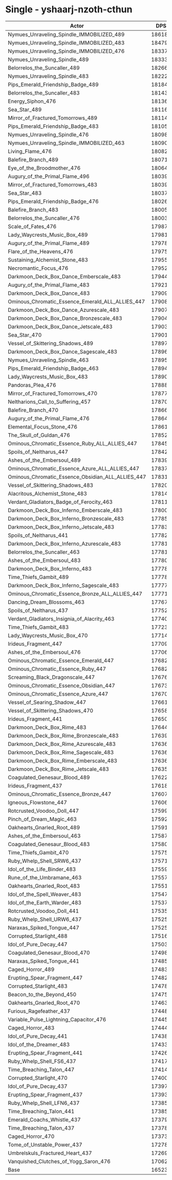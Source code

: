# Single - yshaarj-nzoth-cthun
| Actor | DPS | Increase |
|---|:---:|:---:|
|Nymues_Unraveling_Spindle_IMMOBILIZED_489|186184|12.68%|
|Nymues_Unraveling_Spindle_IMMOBILIZED_483|184796|11.84%|
|Nymues_Unraveling_Spindle_IMMOBILIZED_476|183374|10.98%|
|Nymues_Unraveling_Spindle_489|183333|10.95%|
|Belorrelos_the_Suncaller_489|182668|10.55%|
|Nymues_Unraveling_Spindle_483|182229|10.28%|
|Pips_Emerald_Friendship_Badge_489|181845|10.05%|
|Belorrelos_the_Suncaller_483|181436|9.80%|
|Energy_Siphon_476|181360|9.76%|
|Sea_Star_489|181160|9.64%|
|Mirror_of_Fractured_Tomorrows_489|181147|9.63%|
|Pips_Emerald_Friendship_Badge_483|181050|9.57%|
|Nymues_Unraveling_Spindle_476|180987|9.53%|
|Nymues_Unraveling_Spindle_IMMOBILIZED_463|180909|9.48%|
|Living_Flame_476|180820|9.43%|
|Balefire_Branch_489|180710|9.36%|
|Eye_of_the_Broodmother_476|180648|9.33%|
|Augury_of_the_Primal_Flame_496|180395|9.17%|
|Mirror_of_Fractured_Tomorrows_483|180393|9.17%|
|Sea_Star_483|180379|9.16%|
|Pips_Emerald_Friendship_Badge_476|180267|9.10%|
|Balefire_Branch_483|180055|8.97%|
|Belorrelos_the_Suncaller_476|180037|8.96%|
|Scale_of_Fates_476|179879|8.86%|
|Lady_Waycrests_Music_Box_489|179811|8.82%|
|Augury_of_the_Primal_Flame_489|179787|8.81%|
|Flare_of_the_Heavens_476|179756|8.79%|
|Sustaining_Alchemist_Stone_483|179550|8.66%|
|Necromantic_Focus_476|179523|8.65%|
|Darkmoon_Deck_Box_Dance_Emberscale_483|179448|8.60%|
|Augury_of_the_Primal_Flame_483|179214|8.46%|
|Darkmoon_Deck_Box_Dance_483|179091|8.38%|
|Ominous_Chromatic_Essence_Emerald_ALL_ALLIES_447|179087|8.38%|
|Darkmoon_Deck_Box_Dance_Azurescale_483|179070|8.37%|
|Darkmoon_Deck_Box_Dance_Bronzescale_483|179042|8.35%|
|Darkmoon_Deck_Box_Dance_Jetscale_483|179036|8.35%|
|Sea_Star_470|179012|8.34%|
|Vessel_of_Skittering_Shadows_489|178977|8.32%|
|Darkmoon_Deck_Box_Dance_Sagescale_483|178969|8.31%|
|Nymues_Unraveling_Spindle_463|178951|8.30%|
|Pips_Emerald_Friendship_Badge_463|178940|8.29%|
|Lady_Waycrests_Music_Box_483|178909|8.27%|
|Pandoras_Plea_476|178885|8.26%|
|Mirror_of_Fractured_Tomorrows_470|178779|8.20%|
|Neltharions_Call_to_Suffering_457|178707|8.15%|
|Balefire_Branch_470|178663|8.13%|
|Augury_of_the_Primal_Flame_476|178646|8.12%|
|Elemental_Focus_Stone_476|178615|8.10%|
|The_Skull_of_Guldan_476|178520|8.04%|
|Ominous_Chromatic_Essence_Ruby_ALL_ALLIES_447|178453|8.00%|
|Spoils_of_Neltharus_447|178422|7.98%|
|Ashes_of_the_Embersoul_489|178391|7.96%|
|Ominous_Chromatic_Essence_Azure_ALL_ALLIES_447|178375|7.95%|
|Ominous_Chromatic_Essence_Obsidian_ALL_ALLIES_447|178319|7.92%|
|Vessel_of_Skittering_Shadows_483|178208|7.85%|
|Alacritous_Alchemist_Stone_483|178144|7.81%|
|Verdant_Gladiators_Badge_of_Ferocity_463|178112|7.79%|
|Darkmoon_Deck_Box_Inferno_Emberscale_483|178000|7.72%|
|Darkmoon_Deck_Box_Inferno_Bronzescale_483|177859|7.64%|
|Darkmoon_Deck_Box_Inferno_Jetscale_483|177833|7.62%|
|Spoils_of_Neltharus_441|177829|7.62%|
|Darkmoon_Deck_Box_Inferno_Azurescale_483|177816|7.61%|
|Belorrelos_the_Suncaller_463|177815|7.61%|
|Ashes_of_the_Embersoul_483|177808|7.61%|
|Darkmoon_Deck_Box_Inferno_483|177788|7.60%|
|Time_Thiefs_Gambit_489|177782|7.59%|
|Darkmoon_Deck_Box_Inferno_Sagescale_483|177772|7.59%|
|Ominous_Chromatic_Essence_Bronze_ALL_ALLIES_447|177710|7.55%|
|Dancing_Dream_Blossoms_463|177676|7.53%|
|Spoils_of_Neltharus_437|177522|7.43%|
|Verdant_Gladiators_Insignia_of_Alacrity_463|177403|7.36%|
|Time_Thiefs_Gambit_483|177235|7.26%|
|Lady_Waycrests_Music_Box_470|177140|7.20%|
|Irideus_Fragment_447|177097|7.18%|
|Ashes_of_the_Embersoul_476|177069|7.16%|
|Ominous_Chromatic_Essence_Emerald_447|176828|7.01%|
|Ominous_Chromatic_Essence_Ruby_447|176823|7.01%|
|Screaming_Black_Dragonscale_447|176765|6.98%|
|Ominous_Chromatic_Essence_Obsidian_447|176737|6.96%|
|Ominous_Chromatic_Essence_Azure_447|176700|6.94%|
|Vessel_of_Searing_Shadow_447|176617|6.89%|
|Vessel_of_Skittering_Shadows_470|176589|6.87%|
|Irideus_Fragment_441|176505|6.82%|
|Darkmoon_Deck_Box_Rime_483|176446|6.78%|
|Darkmoon_Deck_Box_Rime_Bronzescale_483|176391|6.75%|
|Darkmoon_Deck_Box_Rime_Azurescale_483|176369|6.74%|
|Darkmoon_Deck_Box_Rime_Sagescale_483|176365|6.73%|
|Darkmoon_Deck_Box_Rime_Emberscale_483|176361|6.73%|
|Darkmoon_Deck_Box_Rime_Jetscale_483|176353|6.73%|
|Coagulated_Genesaur_Blood_489|176229|6.65%|
|Irideus_Fragment_437|176187|6.63%|
|Ominous_Chromatic_Essence_Bronze_447|176075|6.56%|
|Igneous_Flowstone_447|176066|6.55%|
|Rotcrusted_Voodoo_Doll_447|175990|6.51%|
|Pinch_of_Dream_Magic_463|175920|6.47%|
|Oakhearts_Gnarled_Root_489|175917|6.46%|
|Ashes_of_the_Embersoul_463|175877|6.44%|
|Coagulated_Genesaur_Blood_483|175809|6.40%|
|Time_Thiefs_Gambit_470|175750|6.36%|
|Ruby_Whelp_Shell_SRW6_437|175717|6.34%|
|Idol_of_the_Life_Binder_483|175590|6.27%|
|Rune_of_the_Umbramane_463|175575|6.26%|
|Oakhearts_Gnarled_Root_483|175515|6.22%|
|Idol_of_the_Spell_Weaver_483|175475|6.20%|
|Idol_of_the_Earth_Warder_483|175377|6.14%|
|Rotcrusted_Voodoo_Doll_441|175351|6.12%|
|Ruby_Whelp_Shell_URW6_437|175258|6.06%|
|Naraxas_Spiked_Tongue_447|175252|6.06%|
|Corrupted_Starlight_488|175167|6.01%|
|Idol_of_Pure_Decay_447|175031|5.93%|
|Coagulated_Genesaur_Blood_470|174986|5.90%|
|Naraxas_Spiked_Tongue_441|174853|5.82%|
|Caged_Horror_489|174832|5.81%|
|Erupting_Spear_Fragment_447|174827|5.80%|
|Corrupted_Starlight_483|174785|5.78%|
|Beacon_to_the_Beyond_450|174756|5.76%|
|Oakhearts_Gnarled_Root_470|174630|5.68%|
|Furious_Ragefeather_437|174480|5.59%|
|Variable_Pulse_Lightning_Capacitor_476|174454|5.58%|
|Caged_Horror_483|174444|5.57%|
|Idol_of_Pure_Decay_441|174389|5.54%|
|Idol_of_the_Dreamer_483|174331|5.50%|
|Erupting_Spear_Fragment_441|174269|5.47%|
|Ruby_Whelp_Shell_FS6_437|174170|5.41%|
|Time_Breaching_Talon_447|174140|5.39%|
|Corrupted_Starlight_470|174007|5.31%|
|Idol_of_Pure_Decay_437|173979|5.29%|
|Erupting_Spear_Fragment_437|173936|5.26%|
|Ruby_Whelp_Shell_LFN6_437|173858|5.22%|
|Time_Breaching_Talon_441|173856|5.22%|
|Emerald_Coachs_Whistle_437|173795|5.18%|
|Time_Breaching_Talon_437|173780|5.17%|
|Caged_Horror_470|173739|5.15%|
|Tome_of_Unstable_Power_437|172787|4.57%|
|Umbrelskuls_Fractured_Heart_437|172692|4.51%|
|Vanquished_Clutches_of_Yogg_Saron_476|170620|3.26%|
|Base|165237|0.00%|

